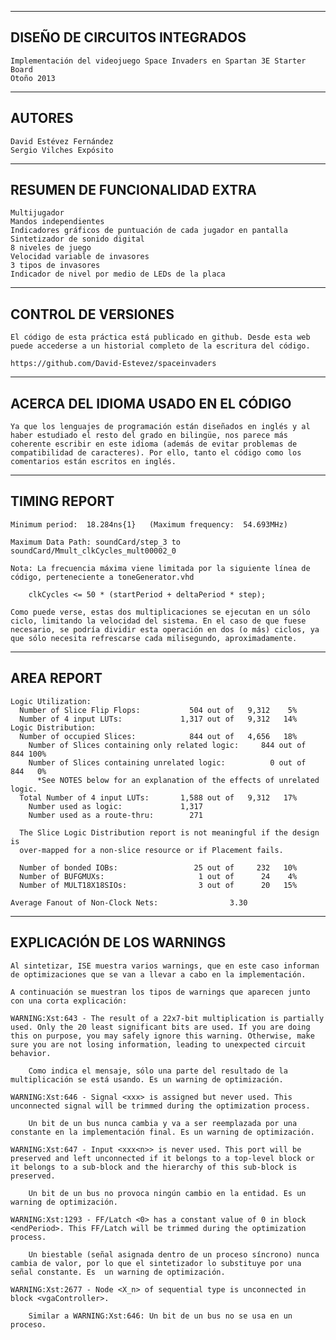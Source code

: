 -------------------------------------
DISEÑO DE CIRCUITOS INTEGRADOS
-------------------------------------

	Implementación del videojuego Space Invaders en Spartan 3E Starter Board
	Otoño 2013

-------------------------------------
AUTORES
-------------------------------------

	David Estévez Fernández
	Sergio Vilches Expósito

-------------------------------------
RESUMEN DE FUNCIONALIDAD EXTRA
-------------------------------------
	Multijugador 
	Mandos independientes
	Indicadores gráficos de puntuación de cada jugador en pantalla	
	Sintetizador de sonido digital
	8 niveles de juego
	Velocidad variable de invasores
	3 tipos de invasores
	Indicador de nivel por medio de LEDs de la placa

-------------------------------------
CONTROL DE VERSIONES
-------------------------------------

	El código de esta práctica está publicado en github. Desde esta web puede accederse a un historial completo de la escritura del código.

	https://github.com/David-Estevez/spaceinvaders

-------------------------------------
ACERCA DEL IDIOMA USADO EN EL CÓDIGO
-------------------------------------

	Ya que los lenguajes de programación están diseñados en inglés y al haber estudiado el resto del grado en bilingüe, nos parece más coherente escribir en este idioma (además de evitar problemas de compatibilidad de caracteres). Por ello, tanto el código como los comentarios están escritos en inglés.

-------------------------------------
TIMING REPORT
-------------------------------------

	Minimum period:  18.284ns{1}   (Maximum frequency:  54.693MHz) 

	Maximum Data Path: soundCard/step_3 to soundCard/Mmult_clkCycles_mult00002_0 

	Nota: La frecuencia máxima viene limitada por la siguiente línea de código, perteneciente a toneGenerator.vhd
		
		clkCycles <= 50 * (startPeriod + deltaPeriod * step);

	Como puede verse, estas dos multiplicaciones se ejecutan en un sólo ciclo, limitando la velocidad del sistema. En el caso de que fuese necesario, se podría dividir esta operación en dos (o más) ciclos, ya que sólo necesita refrescarse cada milisegundo, aproximadamente.


-------------------------------------
AREA REPORT
-------------------------------------

	Logic Utilization:
	  Number of Slice Flip Flops:           504 out of   9,312    5%
	  Number of 4 input LUTs:             1,317 out of   9,312   14%
	Logic Distribution:
	  Number of occupied Slices:            844 out of   4,656   18%
	    Number of Slices containing only related logic:     844 out of     844 100%
	    Number of Slices containing unrelated logic:          0 out of     844   0%
	      *See NOTES below for an explanation of the effects of unrelated logic.
	  Total Number of 4 input LUTs:       1,588 out of   9,312   17%
	    Number used as logic:             1,317
	    Number used as a route-thru:        271

	  The Slice Logic Distribution report is not meaningful if the design is
	  over-mapped for a non-slice resource or if Placement fails.

	  Number of bonded IOBs:                 25 out of     232   10%
	  Number of BUFGMUXs:                     1 out of      24    4%
	  Number of MULT18X18SIOs:                3 out of      20   15%

	Average Fanout of Non-Clock Nets:                3.30


-------------------------------------
EXPLICACIÓN DE LOS WARNINGS
-------------------------------------

	Al sintetizar, ISE muestra varios warnings, que en este caso informan de optimizaciones que se van a llevar a cabo en la implementación. 

	A continuación se muestran los tipos de warnings que aparecen junto con una corta explicación:

	WARNING:Xst:643 - The result of a 22x7-bit multiplication is partially used. Only the 20 least significant bits are used. If you are doing this on purpose, you may safely ignore this warning. Otherwise, make sure you are not losing information, leading to unexpected circuit behavior.

		Como indica el mensaje, sólo una parte del resultado de la multiplicación se está usando. Es un warning de optimización.

	WARNING:Xst:646 - Signal <xxx> is assigned but never used. This unconnected signal will be trimmed during the optimization process.
		
		Un bit de un bus nunca cambia y va a ser reemplazada por una constante en la implementación final. Es un warning de optimización.

	WARNING:Xst:647 - Input <xxx<n>> is never used. This port will be preserved and left unconnected if it belongs to a top-level block or it belongs to a sub-block and the hierarchy of this sub-block is preserved.

		Un bit de un bus no provoca ningún cambio en la entidad. Es un warning de optimización.

	WARNING:Xst:1293 - FF/Latch <0> has a constant value of 0 in block <endPeriod>. This FF/Latch will be trimmed during the optimization process.
		
		Un biestable (señal asignada dentro de un proceso síncrono) nunca cambia de valor, por lo que el sintetizador lo substituye por una señal constante. Es  un warning de optimización.

	WARNING:Xst:2677 - Node <X_n> of sequential type is unconnected in block <vgaController>.
		
		Similar a WARNING:Xst:646: Un bit de un bus no se usa en un proceso.

